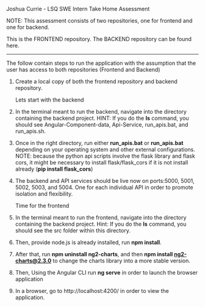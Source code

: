 Joshua Currie - LSQ SWE Intern Take Home Assessment

NOTE: This assessment consists of two repositories, one for frontend and one for backend. 

This is the FRONTEND repository. The BACKEND repository can be found here.

---

The follow contain steps to run the application with the assumption that the user has access to both repositories (Frontend and Backend)

1. Create a local copy of both the frontend repository and backend repository.

   Lets start with the backend

2. In the terminal meant to run the backend, navigate into the directory containing the backend project. 
HINT: If you do the **ls** command, you should see Angular-Component-data, Api-Service, run_apis.bat, and run_apis.sh.

3. Once in the right directory, run either **run_apis.bat** or **run_apis.bat** depending on your operating system and other external configurations. 
NOTE: because the python api scripts involve the flask library and flask cors, it might be necessary to install flask/flask_cors if it is not install already (**pip install flask_cors**)

4. The backend and API services should be live now on ports:5000, 5001, 5002, 5003, and 5004. One for each individual API in order to promote isolation and flexibility.

   Time for the frontend

5. In the terminal meant to run the frontend, navigate into the directory containing the backend project. 
Hint: If you do the **ls** command, you should see the src folder within this directory.

6. Then, provide node.js is already installed, run **npm install**.

7. After that, run **npm uninstall ng2-charts**, and then **npm install ng2-charts@2.3.0** to change the charts library into a more stable version.

8. Then, Using the Angular CLI run **ng serve** in order to launch the browser application

9. In a browser, go to http://localhost:4200/ in order to view the application. 
